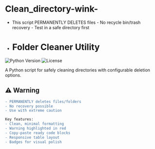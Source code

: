 # Clean_directory-wink-
- This script PERMANENTLY DELETES files - No recycle bin/trash recovery - Test in a safe directory first

- # Folder Cleaner Utility

![Python Version](https://img.shields.io/badge/python-3.6%2B-blue)
![License](https://img.shields.io/badge/license-MIT-green)

A Python script for safely cleaning directories with configurable deletion options.

## ⚠️ Warning
```diff
- PERMANENTLY deletes files/folders
- No recovery possible
- Use with extreme caution

Key features:
- Clean, minimal formatting
- Warning highlighted in red
- Copy-paste ready code blocks
- Responsive table layout
- Badges for visual polish
